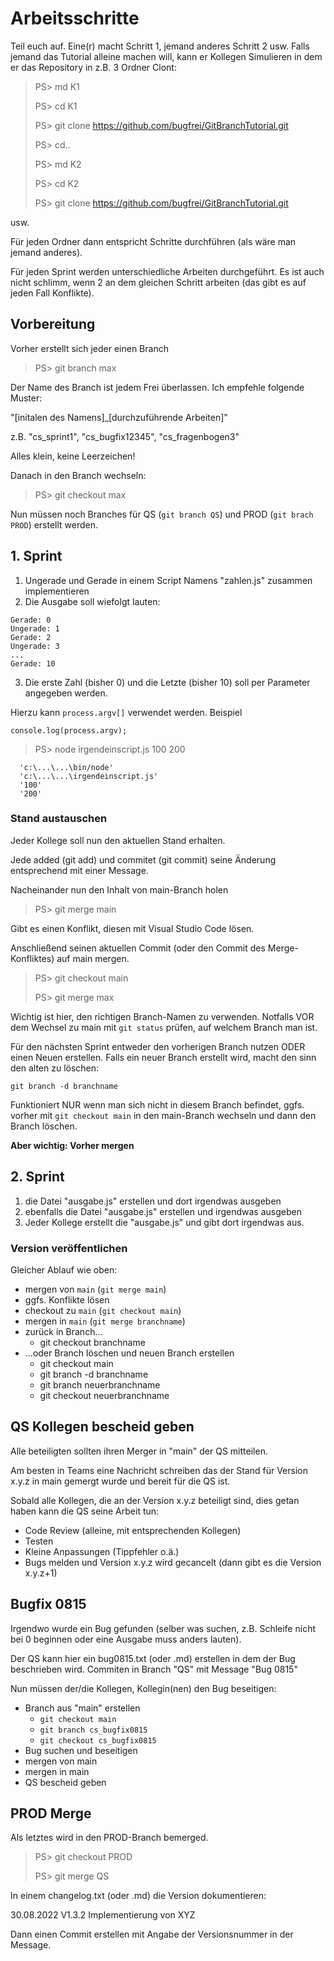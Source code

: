 # Arbeitsschritte
Teil euch auf. Eine(r) macht Schritt 1, jemand anderes Schritt 2 usw.
Falls jemand das Tutorial alleine machen will, kann er Kollegen Simulieren in dem er das Repository in z.B. 3 Ordner Clont:

> PS> md K1
> 
> PS> cd K1
> 
> PS> git clone https://github.com/bugfrei/GitBranchTutorial.git
> 
> PS> cd..
> 
> PS> md K2
> 
> PS> cd K2
> 
> PS> git clone https://github.com/bugfrei/GitBranchTutorial.git

usw.

Für jeden Ordner dann entspricht Schritte durchführen (als wäre man jemand anderes).

Für jeden Sprint werden unterschiedliche Arbeiten durchgeführt. Es ist auch nicht schlimm, wenn 2 an dem gleichen Schritt arbeiten (das gibt es auf jeden Fall Konflikte).

## Vorbereitung

Vorher erstellt sich jeder einen Branch

> PS> git branch max

Der Name des Branch ist jedem Frei überlassen. Ich empfehle folgende Muster:

"[initalen des Namens]_[durchzuführende Arbeiten]"

z.B. "cs_sprint1", "cs_bugfix12345", "cs_fragenbogen3"

Alles klein, keine Leerzeichen!

Danach in den Branch wechseln:

> PS> git checkout max

Nun müssen noch Branches für QS (`git branch QS`) und PROD (`git brach PROD`) erstellt werden.


## 1. Sprint
1. Ungerade und Gerade in einem Script Namens "zahlen.js" zusammen implementieren
2. Die Ausgabe soll wiefolgt lauten:
```
Gerade: 0
Ungerade: 1
Gerade: 2
Ungerade: 3
...
Gerade: 10
```
3. Die erste Zahl (bisher 0) und die Letzte (bisher 10) soll per Parameter angegeben werden.

Hierzu kann `process.argv[]` verwendet werden. Beispiel

  ```
  console.log(process.argv);
  ```

  > PS> node irgendeinscript.js 100 200
  
```
  'c:\...\...\bin/node'
  'c:\...\...\irgendeinscript.js'
  '100'
  '200'
```

### Stand austauschen
Jeder Kollege soll nun den aktuellen Stand erhalten.

Jede added (git add) und commitet (git commit) seine Änderung entsprechend mit einer Message.

Nacheinander nun den Inhalt von main-Branch holen

> PS> git merge main

Gibt es einen Konflikt, diesen mit Visual Studio Code lösen.

Anschließend seinen aktuellen Commit (oder den Commit des Merge-Konfliktes) auf main mergen.

> PS> git checkout main
>
> PS> git merge max

Wichtig ist hier, den richtigen Branch-Namen zu verwenden. Notfalls VOR dem Wechsel zu main mit `git status` prüfen, auf welchem Branch man ist.

Für den nächsten Sprint entweder den vorherigen Branch nutzen ODER einen Neuen erstellen. Falls ein neuer Branch erstellt wird, macht den sinn den alten zu löschen:

`git branch -d branchname`

Funktioniert NUR wenn man sich nicht in diesem Branch befindet, ggfs. vorher mit `git checkout main` in den main-Branch wechseln und dann den Branch löschen.

**Aber wichtig: Vorher mergen**

## 2. Sprint

1. die Datei "ausgabe.js" erstellen und dort irgendwas ausgeben
2. ebenfalls die Datei "ausgabe.js" erstellen und irgendwas ausgeben
3. Jeder Kollege erstellt die "ausgabe.js" und gibt dort irgendwas aus.

### Version veröffentlichen

Gleicher Ablauf wie oben:

- mergen von `main` (`git merge main`)
- ggfs. Konflikte lösen
- checkout zu `main` (`git checkout main`)
- mergen in `main` (`git merge branchname`)
- zurück in Branch...
  - git checkout branchname
- ...oder Branch löschen und neuen Branch erstellen
  - git checkout main
  - git branch -d branchname
  - git branch neuerbranchname
  - git checkout neuerbranchname

## QS Kollegen bescheid geben

Alle beteiligten sollten ihren Merger in "main" der QS mitteilen.

Am besten in Teams eine Nachricht schreiben das der Stand für Version x.y.z in main gemergt wurde und bereit für die QS ist.

Sobald alle Kollegen, die an der Version x.y.z beteiligt sind, dies getan haben kann die QS seine Arbeit tun:

- Code Review (alleine, mit entsprechenden Kollegen)
- Testen
- Kleine Anpassungen (Tippfehler o.ä.)
- Bugs melden und Version x.y.z wird gecancelt (dann gibt es die Version x.y.z+1)

## Bugfix 0815

Irgendwo wurde ein Bug gefunden (selber was suchen, z.B. Schleife nicht bei 0 beginnen oder eine Ausgabe muss anders lauten).

Der QS kann hier ein bug0815.txt (oder .md) erstellen in dem der Bug beschrieben wird.
Commiten in Branch "QS" mit Message "Bug 0815"

Nun müssen der/die Kollegen, Kollegin(nen) den Bug beseitigen:

- Branch aus "main" erstellen
  - `git checkout main`
  - `git branch cs_bugfix0815`
  - `git checkout cs_bugfix0815`
- Bug suchen und beseitigen
- mergen von main
- mergen in main
- QS bescheid geben

## PROD Merge

Als letztes wird in den PROD-Branch bemerged.

> PS> git checkout PROD
>
> PS> git merge QS

In einem changelog.txt (oder .md) die Version dokumentieren:

30.08.2022 V1.3.2 Implementierung von XYZ

Dann einen Commit erstellen mit Angabe der Versionsnummer in der Message.






